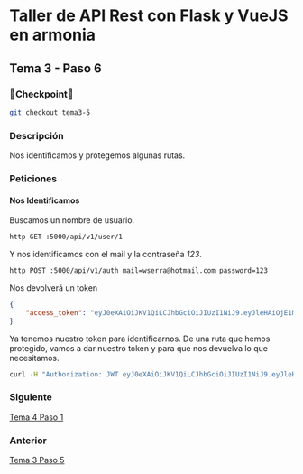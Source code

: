 # Taller de API Rest con Flask y VueJS en armonia

## Tema 3 - Paso 6

### 🎈Checkpoint🎈

```bash
git checkout tema3-5
```

### Descripción

Nos identificamos y protegemos algunas rutas.

### Peticiones

#### Nos Identificamos

Buscamos un nombre de usuario.

```bash
http GET :5000/api/v1/user/1
```

Y nos identificamos con el mail y la contraseña *123*.

```bash
http POST :5000/api/v1/auth mail=wserra@hotmail.com password=123
```

Nos devolverá un token

``` json
{
    "access_token": "eyJ0eXAiOiJKV1QiLCJhbGciOiJIUzI1NiJ9.eyJleHAiOjE1MjAxMDE0MzgsImlhdCI6MTUyMDEwMTEzOCwibmJmIjoxNTIwMTAxMTM4LCJpZGVudGl0eSI6MX0.bi_u1j_YqpUZ4uwHv8k5p1Vof1AIfTYPU75dYj7oZEI"
}
```

Ya tenemos nuestro token para identificarnos. De una ruta que hemos protegido, vamos a dar nuestro token y para que nos devuelva lo que necesitamos.

``` bash
curl -H "Authorization: JWT eyJ0eXAiOiJKV1QiLCJhbGciOiJIUzI1NiJ9.eyJleHAiOjE1MjAxMDE0MzgsImlhdCI6MTUyMDEwMTEzOCwibmJmIjoxNTIwMTAxMTM4LCJpZGVudGl0eSI6MX0.bi_u1j_YqpUZ4uwHv8k5p1Vof1AIfTYPU75dYj7oZEI" localhost:5000/api/v1/user
```

### Siguiente

[Tema 4 Paso 1](https://github.com/tanrax/workshop-flask-with-vuejs/tree/tema4-1)

### Anterior

[Tema 3 Paso 5](https://github.com/tanrax/workshop-flask-with-vuejs/tree/tema3-5)
